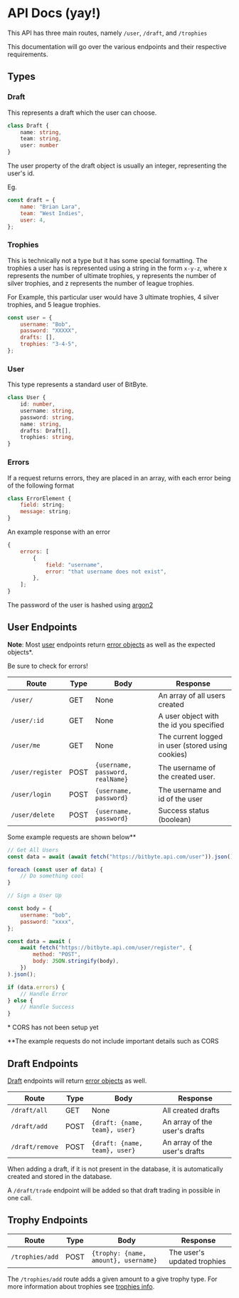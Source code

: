 # API Docs (yay!)

This API has three main routes, namely `/user`, `/draft`, and `/trophies`

This documentation will go over the various endpoints and their respective requirements.

## Types

### Draft

This represents a draft which the user can choose.

```TypeScript
class Draft {
    name: string,
    team: string,
    user: number
}
```

The user property of the draft object is usually an integer, representing the user's id.

Eg.

```js
const draft = {
    name: "Brian Lara",
    team: "West Indies",
    user: 4,
};
```

### Trophies

This is technically not a type but it has some special formatting. The trophies a user has is represented using a string in the form `x-y-z`, where x represents the number of ultimate trophies, y represents the number of silver trophies, and z represents the number of league trophies.

For Example,
this particular user would have 3 ultimate trophies, 4 silver trophies, and 5 league trophies.

```js
const user = {
    username: "Bob",
    password: "XXXXX",
    drafts: [],
    trophies: "3-4-5",
};
```

### User

This type represents a standard user of BitByte.

```ts
class User {
    id: number,
    username: string,
    password: string,
    name: string,
    drafts: Draft[],
    trophies: string,
}
```

### Errors

If a request returns errors, they are placed in an array, with each error being of the following format

```js
class ErrorElement {
    field: string;
    message: string;
}
```

An example response with an error

```js
{
    errors: [
        {
            field: "username",
            error: "that username does not exist",
        },
    ];
}
```

The password of the user is hashed using [argon2](https://github.com/ranisalt/node-argon2)

## User Endpoints

**Note**: Most [user](#user) endpoints return [error objects](#errors) as well as the expected objects\*.

Be sure to check for errors!

| Route            | Type | Body                             | Response                                          |
| ---------------- | ---- | -------------------------------- | ------------------------------------------------- |
| `/user/`         | GET  | None                             | An array of all users created                     |
| `/user/:id`      | GET  | None                             | A user object with the id you specified           |
| `/user/me`       | GET  | None                             | The current logged in user (stored using cookies) |
| `/user/register` | POST | `{username, password, realName}` | The username of the created user.                 |
| `/user/login`    | POST | `{username, password}`           | The username and id of the user                   |
| `/user/delete`   | POST | `{username, password}`           | Success status (boolean)                          |

Some example requests are shown below\*\*

```js
// Get All Users
const data = await (await fetch("https://bitbyte.api.com/user")).json();

foreach (const user of data) {
    // Do something cool
}
```

```js
// Sign a User Up

const body = {
    username: "bob",
    password: "xxxx",
};

const data = await (
    await fetch("https://bitbyte.api.com/user/register", {
        method: "POST",
        body: JSON.stringify(body),
    })
).json();

if (data.errors) {
    // Handle Error
} else {
    // Handle Success
}
```

\* CORS has not been setup yet

\*\*The example requests do not include important details such as CORS

## Draft Endpoints

[Draft](#draft) endpoints will return [error objects](#errors) as well.

| Route           | Type | Body                          | Response                      |
| --------------- | ---- | ----------------------------- | ----------------------------- |
| `/draft/all`    | GET  | None                          | All created drafts            |
| `/draft/add`    | POST | `{draft: {name, team}, user}` | An array of the user's drafts |
| `/draft/remove` | POST | `{draft: {name, team}, user}` | An array of the user's drafts |

When adding a draft, if it is not present in the database, it is automatically created and stored in the database.

A `/draft/trade` endpoint will be added so that draft trading in possible in one call.

## Trophy Endpoints

| Route           | Type | Body                                 | Response                    |
| --------------- | ---- | ------------------------------------ | --------------------------- |
| `/trophies/add` | POST | `{trophy: {name, amount}, username}` | The user's updated trophies |

The `/trophies/add` route adds a given amount to a give trophy type. For more information about trophies see [trophies info](#trophies).

